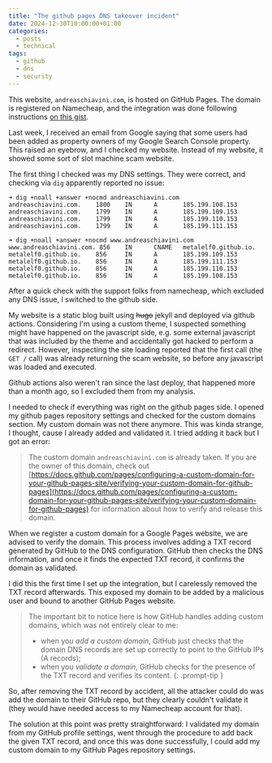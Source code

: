 ```yaml
---
title: "The github pages DNS takeover incident"
date: 2024-12-30T10:00:00+01:00
categories:
  - posts
  - technical
tags:
  - github
  - dns
  - security
---
```


This website, `andreaschiavini.com`, is hosted on GitHub Pages. The domain is registered on Namecheap, and the integration was done following instructions [on this gist](https://gist.github.com/plembo/84f80c920bb5ac6f19e53fe6f8db1ff7).

Last week, I received an email from Google saying that some users had been added as property owners of my Google Search Console property. This raised an eyebrow, and I checked my website. Instead of my website, it showed some sort of slot machine scam website.

The first thing I checked was my DNS settings. They were correct, and checking via `dig` apparently reported no issue:

```
➜ dig +noall +answer +nocmd andreaschiavini.com
andreaschiavini.com.    1800    IN      A       185.199.108.153
andreaschiavini.com.    1799    IN      A       185.199.109.153
andreaschiavini.com.    1799    IN      A       185.199.110.153
andreaschiavini.com.    1799    IN      A       185.199.111.153

➜ dig +noall +answer +nocmd www.andreaschiavini.com
www.andreaschiavini.com. 856    IN      CNAME   metalelf0.github.io.
metalelf0.github.io.    856     IN      A       185.199.109.153
metalelf0.github.io.    856     IN      A       185.199.111.153
metalelf0.github.io.    856     IN      A       185.199.110.153
metalelf0.github.io.    856     IN      A       185.199.108.153
```

After a quick check with the support folks from namecheap, which excluded any DNS issue, I switched to the github side.

My website is a static blog built using ~~hugo~~ jekyll and deployed via github actions. Considering I'm using a custom theme, I suspected something might have happened on the javascript side, e.g. some external javascript that was included by the theme and accidentally got hacked to perform a redirect. However, inspecting the site loading reported that the first call (the `GET /` call) was already returning the scam website, so before any javascript was loaded and executed.

Github actions also weren't ran since the last deploy, that happened more than a month ago, so I excluded them from my analysis.

I needed to check if everything was right on the github pages side. I opened my github pages repository settings and checked for the custom domains section. My custom domain was not there anymore. This was kinda strange, I thought, cause I already added and validated it. I tried adding it back but I got an error:

> The custom domain `andreaschiavini.com` is already taken. If you are the owner of this domain, check out [https://docs.github.com/pages/configuring-a-custom-domain-for-your-github-pages-site/verifying-your-custom-domain-for-github-pages](https://docs.github.com/pages/configuring-a-custom-domain-for-your-github-pages-site/verifying-your-custom-domain-for-github-pages) for information about how to verify and release this domain.

When we register a custom domain for a Google Pages website, we are advised to verify the domain. This process involves adding a TXT record generated by GitHub to the DNS configuration. GitHub then checks the DNS information, and once it finds the expected TXT record, it confirms the domain as validated.

I did this the first time I set up the integration, but I carelessly removed the TXT record afterwards. This exposed my domain to be added by a malicious user and bound to another GitHub Pages website.

> The important bit to notice here is how GitHub handles adding custom domains, which was not entirely clear to me:
>
> - when you _add a custom domain_, GitHub just checks that the domain DNS records are set up correctly to point to the GitHub IPs (A records);
> - when you _validate a domain_, GitHub checks for the presence of the TXT record and verifies its content.
>   {: .prompt-tip }

So, after removing the TXT record by accident, all the attacker could do was add the domain to their GitHub repo, but they clearly couldn't validate it (they would have needed access to my Namecheap account for that).

The solution at this point was pretty straightforward: I validated my domain from my GitHub profile settings, went through the procedure to add back the given TXT record, and once this was done successfully, I could add my custom domain to my GitHub Pages repository settings.

